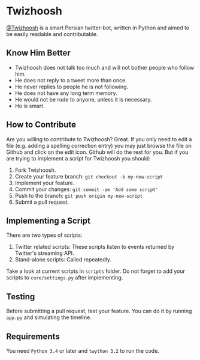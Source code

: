# Twizhoosh

[@Twizhoosh](https://twitter.com/twizhoosh) is a smart Persian twitter-bot, written in Python and aimed to be easily
readable and contributable.
 
## Know Him Better
- Twizhoosh does not talk too much and will not bother people who follow him.
- He does not reply to a tweet more than once.
- He never replies to people he is not following.
- He does not have any long term memory.
- He would not be rude to anyone, unless it is necessary.
- He is smart.
 
## How to Contribute
 
Are you willing to contribute to Twizhoosh? Great. If you only need to edit a file (e.g. adding a spelling
correction entry) you may just browse the file on Github and click on the edit icon. Github will do the rest
for you. But if you are trying to implement a script for Twizhoosh you should:

1. Fork Twizhoosh.
2. Create your feature branch: `git checkout -b my-new-script`
3. Implement your feature.
4. Commit your changes: `git commit -am 'Add some script'`
5. Push to the branch: `git push origin my-new-script`
6. Submit a pull request.
 
## Implementing a Script

There are two types of scripts:

1. Twitter related scripts: These scripts listen to events returned by Twitter's streaming API.
2. Stand-alone scripts: Called repeatedly.

Take a look at current scripts in `scripts` folder. Do not forget to add your scripts to `core/settings.py` after
implementing.

## Testing
Before submitting a pull request, test your feature. You can do it by running `app.py` and simulating the timeline.

## Requirements
You need `Python 3.4` or later and `twython 3.2` to run the code.
